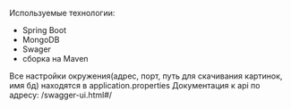 Используемые технологии:
 - Spring Boot
 - MongoDB
 - Swager
 - сборка на Maven

Все настройки окружения(адрес, порт, путь для скачивания картинок, имя бд) находятся в application.properties
Документация к api по адресу: <server-address>/swagger-ui.html#/
